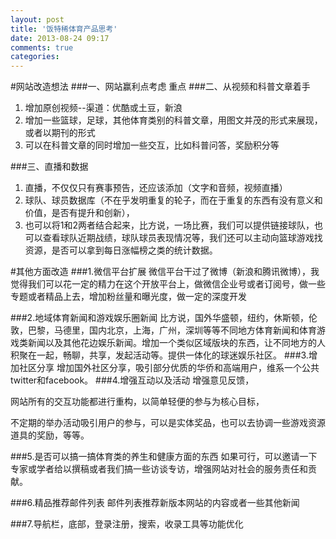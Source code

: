 ```yaml
---
layout: post
title: '饭特稀体育产品思考'
date: 2013-08-24 09:17
comments: true
categories: 
---
```

#网站改造想法
###一、网站赢利点考虑
重点
###二、从视频和科普文章着手
1. 增加原创视频--渠道：优酷或土豆，新浪
2. 增加一些篮球，足球，其他体育类别的科普文章，用图文并茂的形式来展现，或者以期刊的形式
3. 可以在科普文章的同时增加一些交互，比如科普问答，奖励积分等

###三、直播和数据
1. 直播，不仅仅只有赛事预告，还应该添加（文字和音频，视频直播）
2. 球队、球员数据库（不在乎发明重复的轮子，而在于重复的东西有没有意义和价值，是否有提升和创新），
3. 也可以将1和2两者结合起来，比方说，一场比赛，我们可以提供链接球队，也可以查看球队近期战绩，球队球员表现情况等，我们还可以主动向篮球游戏找资源，是否可以拿到每日涨幅榜之类的统计数据。

#其他方面改造
###1.微信平台扩展
   微信平台干过了微博（新浪和腾讯微博），我觉得我们可以花一定的精力在这个开放平台上，做微信企业号或者订阅号，做一些专题或者精品上去，增加粉丝量和曝光度，做一定的深度开发

###2.地域体育新闻和游戏娱乐圈新闻
   比方说，国外华盛顿，纽约，休斯顿，伦敦，巴黎，马德里，国内北京，上海，广州，深圳等等不同地方体育新闻和体育游戏类新闻以及其他花边娱乐新闻。增加一个类似区域版块的东西，让不同地方的人积聚在一起，畅聊，共享，发起活动等。提供一体化的球迷娱乐社区。
###3.增加社区分享
   增加国外社区分享，吸引部分优质的华侨和高端用户，维系一个公共twitter和facebook。
###4.增强互动以及活动
   增强意见反馈，

   网站所有的交互功能都进行重构，以简单轻便的参与为核心目标，

   不定期的举办活动吸引用户的参与，可以是实体奖品，也可以去协调一些游戏资源道具的奖励，等等。

###5.是否可以搞一搞体育类的养生和健康方面的东西
   如果可行，可以邀请一下专家或学者给以撰稿或者我们搞一些访谈专访，增强网站对社会的服务责任和贡献。

###6.精品推荐邮件列表
   邮件列表推荐新版本网站的内容或者一些其他新闻

###7.导航栏，底部，登录注册，搜索，收录工具等功能优化
